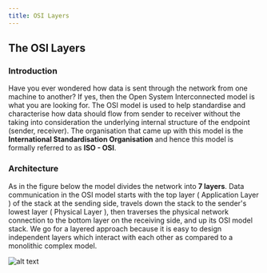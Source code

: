 ```yaml
---
title: OSI Layers 
---
```

## The OSI Layers

### Introduction
Have you ever wondered how data is sent through the network from one machine to another? If yes, then the Open System Interconnected model is what you are looking for. 
The OSI model is used to help standardise and characterise how data should flow from sender to receiver without the taking into consideration the underlying internal structure of the endpoint (sender, receiver).
The organisation that came up with this model is the **International Standardisation Organisation** and hence this model is formally referred to as **ISO - OSI**.

### Architecture 
As in the figure below the model divides the network into **7 layers**. Data communication in the OSI model starts with the top layer ( Application Layer ) of the stack at the sending side, travels down the stack to the sender's lowest layer ( Physical Layer ), then traverses the physical network connection to the bottom layer on the receiving side, and up its OSI model stack. We go for a layered approach because it is easy to design independent layers which interact with each other as compared to a monolithic complex model.

![alt text](https://user-images.githubusercontent.com/16820612/33828192-2773b920-de91-11e7-8804-08dbfaf0143a.jpg)




